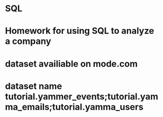 # SQL
# Homework for using SQL to analyze a company
# dataset availiable on mode.com
# dataset name tutorial.yammer_events;tutorial.yamma_emails;tutorial.yamma_users
